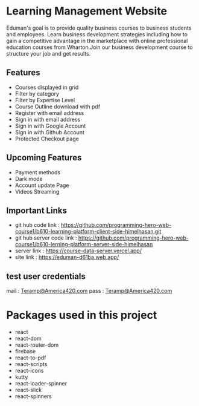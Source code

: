 # Learning Management Website

Eduman's goal is to provide quality business courses to business students and employees. Learn business development strategies including how to gain a competitive advantage in the marketplace with online professional education courses from Wharton.Join our business development course to structure your job and get results.

## Features

- Courses displayed in grid
- Filter by category
- Filter by Expertise Level
- Course Outline download with pdf
- Register with email address
- Sign in with email address
- Sign in with Google Account
- Sign in with Github Account
- Protected Checkout page

## Upcoming Features

- Payment methods
- Dark mode
- Account update Page
- Videos Streaming

## Important Links

- git hub code link : https://github.com/programming-hero-web-course1/b610-learning-platform-client-side-himelhasan.git
- git hub server code link : https://github.com/programming-hero-web-course1/b610-lerning-platform-server-side-himelhasan
- server link : https://course-data-server.vercel.app/
- site link : https://eduman-d61ba.web.app/

## test user credentials

mail : Teramp@America420.com
pass : Teramp@America420.com

# Packages used in this project

- react
- react-dom
- react-router-dom
- firebase
- react-to-pdf
- react-scripts
- react-icons
- kutty
- react-loader-spinner
- react-slick
- react-spinners
